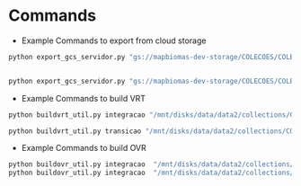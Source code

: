 
# Commands

- Example Commands to export from cloud storage

```sh
python export_gcs_servidor.py "gs://mapbiomas-dev-storage/COLECOES/COLECAO31/INTEGRACAOV2/*.tif"  "/mnt/disks/data/data2/collections/COLECAO3_1/INTEGRACAO"


python export_gcs_servidor.py "gs://mapbiomas-dev-storage/COLECOES/COLECAO31/TRANSICAOV2/*.tif"  "/mnt/disks/data/data2/collections/COLECAO3_1/TRANSICAO"
```

- Example Commands to build VRT

```sh
python buildvrt_util.py integracao "/mnt/disks/data/data2/collections/COLECAO3_1/INTEGRACAO" "/mnt/disks/data/data2/collections/COLECAO3_1/VRT/INTEGRACAO"

python buildvrt_util.py transicao "/mnt/disks/data/data2/collections/COLECAO3_1/TRANSICAO" "/mnt/disks/data/data2/collections/COLECAO3_1/VRT/TRANSICAO"
```

- Example Commands to build OVR

```sh
python buildovr_util.py integracao  "/mnt/disks/data/data2/collections/COLECAO3_1/VRT/INTEGRACAO" 1 &
python buildovr_util.py integracao  "/mnt/disks/data/data2/collections/COLECAO3_1/VRT/INTEGRACAO" 2 &
```